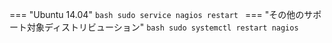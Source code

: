 === "Ubuntu 14.04"
    ```bash
    sudo service nagios restart
    ```
=== "その他のサポート対象ディストリビューション"
    ```bash
    sudo systemctl restart nagios
    ```
